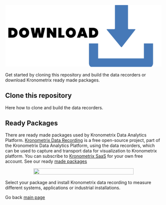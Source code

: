 
<img src="/docs/img/data-recorders-download.jpg" />

Get started by cloning this repository and build the data recorders or download Kronometrix ready made packages. 


## Clone this repository

Here how to clone and build the data recorders.

## Ready Packages 

There are ready made packages used by Kronometrix Data Analytics Platform. [Kronometrix Data Recording](https://gitlab.com/kronometrix/recording) is a free open-source project, part of the Kronometrix Data Analytics Platform, using the data recorders, which can be used to capture and transport data for visualization to Kronometrix platform. You can subscribe to [Kronometrix SaaS](www.kronometrix.com/get-started) for your own free account. See our ready [made packages](https://kronometrix.gitlab.io/packages/) 

<div align="center">
<img src="/docs/img/KPackages.png" height="80%" width="80%" />
</div> 

Select your package and install Kronometrix data recording to measure different systems, applications or industrial installations.

Go back [main page](https://github.com/sparvu/data-recorders)
